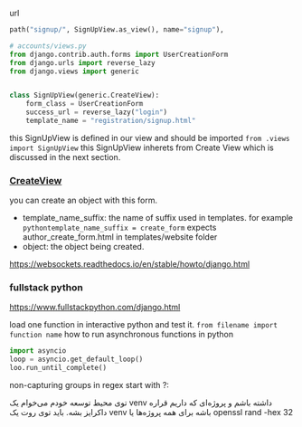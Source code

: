 url 
```python
path("signup/", SignUpView.as_view(), name="signup"),
```
```python
# accounts/views.py
from django.contrib.auth.forms import UserCreationForm
from django.urls import reverse_lazy
from django.views import generic


class SignUpView(generic.CreateView):
    form_class = UserCreationForm
    success_url = reverse_lazy("login")
    template_name = "registration/signup.html"
```
this SignUpView is defined in our view and should be imported `from .views import SignUpView` this SignUpView inherets from Create View which is discussed in the next section.
### [CreateView](https://docs.djangoproject.com/en/5.0/ref/class-based-views/generic-editing/)
you can create an object with this form.
- template_name_suffix: the name of suffix used in templates.
	for example `pythontemplate_name_suffix = create_form` expects author_create_form.html  in templates/website folder
- object: the object being created.


https://websockets.readthedocs.io/en/stable/howto/django.html

### fullstack python

https://www.fullstackpython.com/django.html

load one function in interactive python and test it.
`from filename import function name`
how to run asynchronous functions in python
```python
import asyncio
loop = asyncio.get_default_loop()
loo.run_until_complete()
```
non-capturing groups in regex start with ?:


توی محیط توسعه خودم می‌خوام یک venv داشته باشم و پروژه‌ای که داریم قراره داکرایز بشه.
باید توی روت یک venv باشه برای همه پروژه‌ها یا
openssl rand -hex 32
